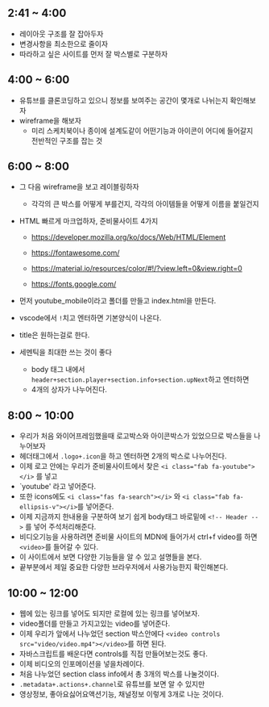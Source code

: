 ## 2:41 ~ 4:00
- 레이아웃 구조를 잘 잡아두자
- 변경사항을 최소한으로 줄이자
- 따라하고 싶은 사이트를 먼저 잘 박스별로 구분하자

## 4:00 ~ 6:00
- 유튜브를 클론코딩하고 있으니 정보를 보여주는 공간이 몇개로 나뉘는지 확인해보자
- wireframe을 해보자
  - 미리 스케치북이나 종이에 설계도같이 어떤기능과 아이콘이 어디에 들어갈지 전반적인 구조를 잡는 것

## 6:00 ~ 8:00
- 그 다음 wireframe을 보고 레이블링하자
  - 각각의 큰 박스를 어떻게 부를건지, 각각의 아이템들을 어떻게 이름을 붙일건지
- HTML 빠르게 마크업하자, 준비물사이트 4가지

  - https://developer.mozilla.org/ko/docs/Web/HTML/Element

  - https://fontawesome.com/
 
  - https://material.io/resources/color/#!/?view.left=0&view.right=0

  - https://fonts.google.com/

- 먼저 youtube_mobile이라고 폴더를 만들고 index.html을 만든다.
- vscode에서 `!`치고 엔터하면 기본양식이 나온다.
- title은 원하는걸로 한다.
- 세멘틱을 최대한 쓰는 것이 좋다
  - body 태그 내에서 `header+section.player+section.info+section.upNext`하고 엔터하면 
  - 4개의 상자가 나누어진다.

## 8:00 ~ 10:00
- 우리가 처음 와이어프레임했을때 로고박스와 아이콘박스가 있었으므로 박스들을 나누어보자
- 헤더태그에서 `.logo+.icon`을 하고 엔터하면 2개의 박스로 나누어진다.
- 이제 로고 안에는 우리가 준비물사이트에서 찾은 `<i class="fab fa-youtube"></i>` 를 넣고
- `<span class="title">youtube</span>' 라고 넣어준다.
- 또한 icons에도 `<i class="fas fa-search"></i>` 와 `<i class="fab fa-ellipsis-v"></i>`를 넣어준다.
- 이제 지금까지 한내용을 구분하여 보기 쉽게 body태그 바로밑에 `<!-- Header -->` 를 넣어 주석처리해준다.
- 비디오기능을 사용하려면 준비물 사이트의 MDN에 들어가서 ctrl+f video를 하면 `<video>`를 들어갈 수 있다.
- 이 사이트에서 보면 다양한 기능들을 알 수 있고 설명들을 본다.
- 끝부분에서 제일 중요한 다양한 브라우저에서 사용가능한지 확인해본다.

## 10:00 ~ 12:00
- 웹에 있는 링크를 넣어도 되지만 로컬에 있는 링크를 넣어보자.
- video폴더를 만들고 가지고있는 video를 넣어준다.
- 이제 우리가 앞에서 나누었던 section 박스안에다 `<video controls src="video/video.mp4"></video>`를 하면 된다.
- 자바스크립트를 배운다면 controls를 직접 만들어보는것도 좋다.
- 이제 비디오의 인포메이션을 넣을차례이다.
- 처음 나누었던 section class info에서 총 3개의 박스를 나눌것이다.
- `.metadata+.actions+.channel`로 유튜브를 보면 알 수 있지만 
- 영상정보, 좋아요싫어요액션기능, 채널정보 이렇게 3개로 나눈 것이다.










